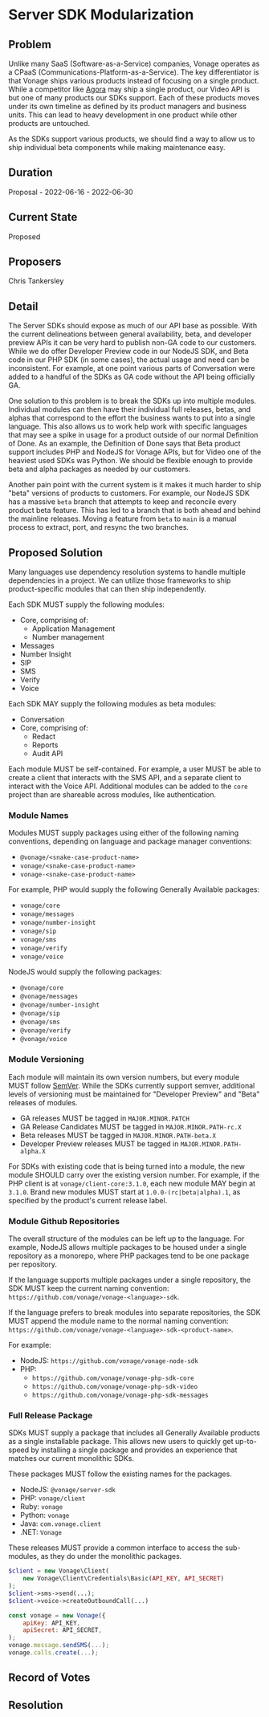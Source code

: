 # Server SDK Modularization

## Problem

Unlike many SaaS (Software-as-a-Service) companies, Vonage operates as a CPaaS (Communications-Platform-as-a-Service). The key differentiator is that Vonage ships various products instead of focusing on a single product. While a competitor like [Agora](https://www.agora.io/en/) may ship a single product, our Video API is but one of many products our SDKs support. Each of these products moves under its own timeline as defined by its product managers and business units. This can lead to heavy development in one product while other products are untouched.

As the SDKs support various products, we should find a way to allow us to ship individual beta components while making maintenance easy.

## Duration
Proposal - 2022-06-16 - 2022-06-30

## Current State
Proposed

## Proposers
Chris Tankersley

## Detail

The Server SDKs should expose as much of our API base as possible. With the current delineations between general availability, beta, and developer preview APIs it can be very hard to publish non-GA code to our customers. While we do offer Developer Preview code in our NodeJS SDK, and Beta code in our PHP SDK (in some cases), the actual usage and need can be inconsistent. For example, at one point various parts of Conversation were added to a handful of the SDKs as GA code without the API being officially GA.

One solution to this problem is to break the SDKs up into multiple modules. Individual modules can then have their individual full releases, betas, and alphas that correspond to the effort the business wants to put into a single language. This also allows us to work help work with specific languages that may see a spike in usage for a product outside of our normal Definition of Done. As an example, the Definition of Done says that Beta product support includes PHP and NodeJS for Vonage APIs, but for Video one of the heaviest used SDKs was Python. We should be flexible enough to provide beta and alpha packages as needed by our customers.

Another pain point with the current system is it makes it much harder to ship "beta" versions of products to customers. For example, our NodeJS SDK has a massive `beta` branch that attempts to keep and reconcile every product beta feature. This has led to a branch that is both ahead and behind the mainline releases. Moving a feature from `beta` to `main` is a manual process to extract, port, and resync the two branches.

## Proposed Solution
Many languages use dependency resolution systems to handle multiple dependencies in a project. We can utilize those frameworks to ship product-specific modules that can then ship independently. 

Each SDK MUST supply the following modules:
* Core, comprising of:
    * Application Management
    * Number management
* Messages
* Number Insight
* SIP
* SMS
* Verify
* Voice

Each SDK MAY supply the following modules as beta modules:
* Conversation
* Core, comprising of:
    * Redact
    * Reports
    * Audit API

Each module MUST be self-contained. For example, a user MUST be able to create a client that interacts with the SMS API, and a separate client to interact with the Voice API. Additional modules can be added to the `core` project than are shareable across modules, like authentication.

### Module Names
Modules MUST supply packages using either of the following naming conventions, depending on language and package manager conventions:

* `@vonage/<snake-case-product-name>`
* `vonage/<snake-case-product-name>`
* `vonage-<snake-case-product-name>`

For example, PHP would supply the following Generally Available packages:

* `vonage/core`
* `vonage/messages`
* `vonage/number-insight`
* `vonage/sip`
* `vonage/sms`
* `vonage/verify`
* `vonage/voice`

NodeJS would supply the following packages:
* `@vonage/core`
* `@vonage/messages`
* `@vonage/number-insight`
* `@vonage/sip`
* `@vonage/sms`
* `@vonage/verify`
* `@vonage/voice`

### Module Versioning
Each module will maintain its own version numbers, but every module MUST follow [SemVer](https://semver.org/). While the SDKs currently support semver, additional levels of versioning must be maintained for "Developer Preview" and "Beta" releases of modules. 

* GA releases MUST be tagged in `MAJOR.MINOR.PATCH`
* GA Release Candidates MUST be tagged in `MAJOR.MINOR.PATH-rc.X`
* Beta releases MUST be tagged in `MAJOR.MINOR.PATH-beta.X`
* Developer Preview releases MUST be tagged in `MAJOR.MINOR.PATH-alpha.X`

For SDKs with existing code that is being turned into a module, the new module SHOULD carry over the existing version number. For example, if the PHP client is at `vonage/client-core:3.1.0`, each new module MAY begin at `3.1.0`. Brand new modules MUST start at `1.0.0-(rc|beta|alpha).1`, as specified by the product's current release label.

### Module Github Repositories

The overall structure of the modules can be left up to the language. For example, NodeJS allows multiple packages to be housed under a single repository as a monorepo, where PHP packages tend to be one package per repository. 

If the language supports multiple packages under a single repository, the SDK MUST keep the current naming convention: `https://github.com/vonage/vonage-<language>-sdk`.

If the language prefers to break modules into separate repositories, the SDK MUST append the module name to the normal naming convention: `https://github.com/vonage/vonage-<language>-sdk-<product-name>`.

For example:

* NodeJS: `https://github.com/vonage/vonage-node-sdk`
* PHP:
  * `https://github.com/vonage/vonage-php-sdk-core`
  * `https://github.com/vonage/vonage-php-sdk-video`
  * `https://github.com/vonage/vonage-php-sdk-messages`

### Full Release Package

SDKs MUST supply a package that includes all Generally Available products as a single installable package. This allows new users to quickly get up-to-speed by installing a single package and provides an experience that matches our current monolithic SDKs.

These packages MUST follow the existing names for the packages.

* NodeJS: `@vonage/server-sdk`
* PHP: `vonage/client`
* Ruby: `vonage`
* Python: `vonage`
* Java: `com.vonage.client`
* .NET: `Vonage`

These releases MUST provide a common interface to access the sub-modules, as they do under the monolithic packages. 

```php
$client = new Vonage\Client(
    new Vonage\Client\Credentials\Basic(API_KEY, API_SECRET)
);
$client->sms->send(...);
$client->voice->createOutboundCall(...)
```

```javascript
const vonage = new Vonage({
    apiKey: API_KEY,
    apiSecret: API_SECRET,
);
vonage.message.sendSMS(...);
vonage.calls.create(...);
```

## Record of Votes

## Resolution

